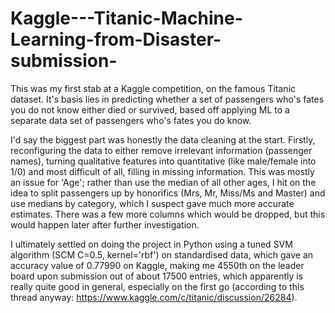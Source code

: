 # Kaggle---Titanic-Machine-Learning-from-Disaster-submission-

This was my first stab at a Kaggle competition, on the famous Titanic dataset. It's basis lies in predicting whether a set of passengers who's fates you do not know either died or survived, based off applying ML to a separate data set of passengers who's fates you do know.

I'd say the biggest part was honestly the data cleaning at the start. Firstly, reconfiguring the data to either remove irrelevant information (passenger names), turning qualitative features into quantitative (like male/female into 1/0) and most difficult of all, filling in missing information. This was mostly an issue for 'Age'; rather than use the median of all other ages, I hit on the idea to split passengers up by honorifics (Mrs, Mr, Miss/Ms and Master) and use medians by category, which I suspect gave much more accurate estimates. There was a few more columns which would be dropped, but this would happen later after further investigation.

I ultimately settled on doing the project in Python using a tuned SVM algorithm (SCM C=0.5, kernel='rbf') on standardised data, which gave an accuracy value of 0.77990 on Kaggle, making me 4550th on the leader board upon submission out of about 17500 entries, which apparently is really quite good in general, especially on the first go (according to this thread anyway: https://www.kaggle.com/c/titanic/discussion/26284).
